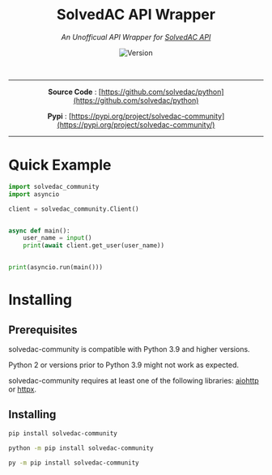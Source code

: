 <div align="center">

<br>

# SolvedAC API Wrapper

_An Unofficual API Wrapper for [SolvedAC API](https://solvedac.github.io/unofficial-documentation/)_

![Version](https://img.shields.io/pypi/v/solvedac-community)

<br>

---

**Source Code** : [https://github.com/solvedac/python](https://github.com/solvedac/python)

**Pypi** : [https://pypi.org/project/solvedac-community](https://pypi.org/project/solvedac-community/)

---


</div>

# Quick Example
```python
import solvedac_community
import asyncio

client = solvedac_community.Client()


async def main():
    user_name = input()
    print(await client.get_user(user_name))


print(asyncio.run(main()))
```

# Installing
## Prerequisites
solvedac-community is compatible with Python 3.9 and higher versions.

Python 2 or versions prior to Python 3.9 might not work as expected.

solvedac-community requires at least one of the following libraries: [aiohttp](https://pypi.org/project/aiohttp/) or [httpx](https://pypi.org/project/httpx/).

## Installing
```bash
pip install solvedac-community
```
```bash
python -m pip install solvedac-community
```
```bash
py -m pip install solvedac-community
```